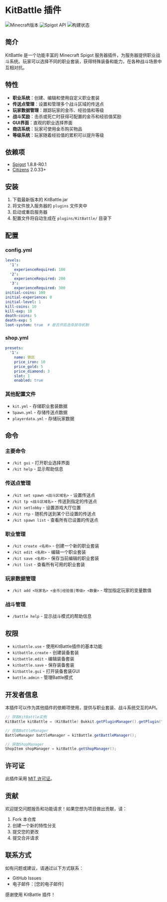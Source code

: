 # KitBattle 插件

![Minecraft版本](https://img.shields.io/badge/Minecraft-1.8.8-brightgreen.svg)
![Spigot API](https://img.shields.io/badge/Spigot--API-1.8.8--R0.1-orange.svg)
![构建状态](https://img.shields.io/badge/构建状态-稳定-success.svg)

## 简介

KitBattle 是一个功能丰富的 Minecraft Spigot 服务器插件，为服务器提供职业战斗系统。玩家可以选择不同的职业套装，获得特殊装备和能力，在各种战斗场景中互相对抗。

## 特性

- **职业系统**：创建、编辑和使用自定义职业套装
- **传送点管理**：设置和管理多个战斗区域的传送点
- **玩家数据管理**：跟踪玩家的金币、经验值和等级
- **战斗奖励**：击杀或死亡时获得可配置的金币和经验值奖励
- **GUI界面**：直观的职业选择界面
- **商店系统**：玩家可使用金币购买物品
- **等级系统**：玩家随着经验值的累积可以提升等级

## 依赖项

- [Spigot](https://www.spigotmc.org/) 1.8.8-R0.1
- [Citizens](https://www.spigotmc.org/resources/citizens.13811/) 2.0.33+

## 安装

1. 下载最新版本的 KitBattle.jar
2. 将文件放入服务器的 `plugins` 文件夹中
3. 启动或重启服务器
4. 配置文件将自动生成在 `plugins/KitBattle/` 目录下

## 配置

### config.yml
```yaml
levels:
  '1':
    experienceRequired: 100
  '2':
    experienceRequired: 200
  '3':
    experienceRequired: 300
initial-coins: 100
initial-experience: 0
initial-level: 1
kill-coins: 10
kill-exp: 10
death-coins: 5
death-exp: 5
loot-system: true  # 是否开启击杀掠夺机制
```

### shop.yml
```yaml
presets:
  '1':
    name: 铁匠
    price_iron: 10
    price_gold: 5
    price_diamond: 3
    slot: 1
    enabled: true
```

### 其他配置文件
- `kit.yml` - 存储职业套装数据
- `Spawn.yml` - 存储传送点数据
- `playerdata.yml` - 存储玩家数据

## 命令

### 主要命令
- `/kit gui` - 打开职业选择界面
- `/kit help` - 显示帮助信息

### 传送点管理
- `/kit set spawn <战斗区域名>` - 设置传送点
- `/kit tp <战斗区域名>` - 传送到指定的传送点
- `/kit setlobby` - 设置游戏大厅位置
- `/kit rtp` - 随机传送到某个已设置的传送点
- `/kit spawn list` - 查看所有已设置的传送点

### 职业管理
- `/kit create <名称>` - 创建一个新的职业套装
- `/kit edit <名称>` - 编辑一个职业套装
- `/kit save <名称>` - 保存当前编辑的职业套装
- `/kit list` - 查看所有可用的职业套装

### 玩家数据管理
- `/kit add <玩家名> <金币|经验值|等级> <数量>` - 增加指定玩家的变量数值

### 战斗管理
- `/battle help` - 显示战斗模式的帮助信息

## 权限

- `kitbattle.use` - 使用KitBattle插件的基本功能
- `kitbattle.create` - 创建装备套装
- `kitbattle.edit` - 编辑装备套装
- `kitbattle.save` - 保存装备套装
- `kitbattle.gui` - 打开装备套装GUI
- `battle.admin` - 管理Battle模式

## 开发者信息

本插件可以作为其他插件的依赖项使用，提供与职业套装、战斗系统交互的API。

```java
// 获取KitBattle实例
KitBattle kitBattle = (KitBattle) Bukkit.getPluginManager().getPlugin("KitBattle");

// 获取BattleManager
BattleManager battleManager = kitBattle.getBattleManager();

// 获取ShopManager
ShopItem shopManager = kitBattle.getShopManager();
```

## 许可证

此插件采用 [MIT 许可证](LICENSE)。

## 贡献

欢迎提交问题报告和功能请求！如果您想为项目做出贡献，请：

1. Fork 本仓库
2. 创建一个新的特性分支
3. 提交您的更改
4. 提交合并请求

## 联系方式

如有问题或建议，请通过以下方式联系：

- GitHub Issues
- 电子邮件：[您的电子邮件]

感谢使用 KitBattle 插件！ 